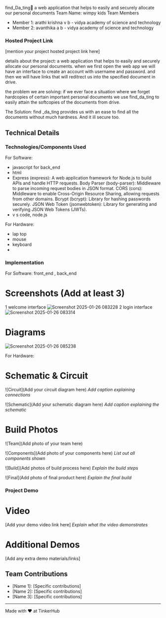  find_Da_ting🎯
a web application that helps to easily and securely allocate our personal documents
Team Name: wimpy kids
Team Members
- Member 1: arathi krishna v b - vidya academy of science and technology
- Member 2: avanthika a b -  vidya academy of science and technology


### Hosted Project Link
[mention your project hosted project link here]

details about the project: a web application that helps to easily and securely allocate our personal documents. when we first open the web app we will have an interface to create an account with username and password. and then we will have links that will reditrect us into the specified document in drive.

the problem we are solving: if we ever face a situation where we forget hardcopies of certain important personal documents we use find_da_ting to easily attain the softcopies of the documents from drive.

The Solution: find _da_ting provides us with an ease to find all the documents without much hardness. And it ill secure too.

## Technical Details
### Technologies/Components Used
For Software:
- javascript for back_end
- html 
- Express (express): A web application framework for Node.js to build APIs and handle HTTP requests.
Body Parser (body-parser): Middleware to parse incoming request bodies in JSON format.
CORS (cors): Middleware to enable Cross-Origin Resource Sharing, allowing requests from other domains.
Bcrypt (bcrypt): Library for hashing passwords securely.
JSON Web Token (jsonwebtoken): Library for generating and verifying JSON Web Tokens (JWTs).
- v s code, node.js

For Hardware:
- lap top
- mouse
- keyboard
- 
### Implementation
For Software: front_end , back_end

# Screenshots (Add at least 3)

1 welcome interface
![Screenshot 2025-01-26 083228](https://github.com/user-attachments/assets/84e1dfa4-2907-4889-b262-51fc0a7d4c14)
2 login interface
![Screenshot 2025-01-26 083314](https://github.com/user-attachments/assets/57fca363-866a-420e-93ee-47fa5e340477)

# Diagrams

![Screenshot 2025-01-26 085238](https://github.com/user-attachments/assets/5c95098b-ff2b-4c2a-bf0a-03878f867d99)

For Hardware:

# Schematic & Circuit
![Circuit](Add your circuit diagram here)
*Add caption explaining connections*

![Schematic](Add your schematic diagram here)
*Add caption explaining the schematic*

# Build Photos
![Team](Add photo of your team here)


![Components](Add photo of your components here)
*List out all components shown*

![Build](Add photos of build process here)
*Explain the build steps*

![Final](Add photo of final product here)
*Explain the final build*

### Project Demo
# Video
[Add your demo video link here]
*Explain what the video demonstrates*

# Additional Demos
[Add any extra demo materials/links]

## Team Contributions
- [Name 1]: [Specific contributions]
- [Name 2]: [Specific contributions]
- [Name 3]: [Specific contributions]

---
Made with ❤️ at TinkerHub
